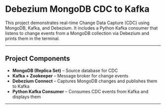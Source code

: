 # Debezium MongoDB CDC to Kafka

This project demonstrates real-time Change Data Capture (CDC) using MongoDB, Kafka, and Debezium. It includes a Python Kafka consumer that listens to change events from a MongoDB collection via Debezium and prints them in the terminal.

---

## Project Components

- **MongoDB (Replica Set)** – Source database for CDC
- **Kafka + Zookeeper** – Message broker for change events
- **Debezium Connect** – Captures MongoDB changes and publishes them to Kafka
- **Python Kafka Consumer** – Consumes CDC events from Kafka and displays them

---
